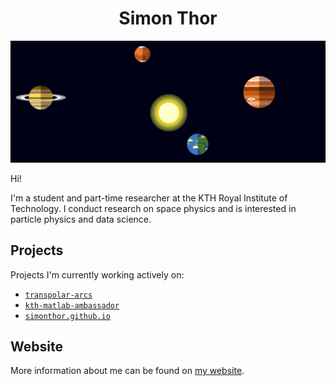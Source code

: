 <h1 align=center> Simon Thor </h1>

[![Website banner](https://github.com/simonthor/simonthor/blob/master/planets.png)](https://simonthor.github.io)

Hi!

I'm a student and part-time researcher at the KTH Royal Institute of Technology. I conduct research on space physics and is interested in particle physics and data science.

## Projects
Projects I'm currently working actively on: 
- [`transpolar-arcs`](https://github.com/simonthor/transpolar-arcs)
- [`kth-matlab-ambassador`](https://github.com/simonthor/kth-matlab-ambassador)
- [`simonthor.github.io`](https://github.com/simonthor/simonthor.github.io)

## Website
More information about me can be found on [my website](https://simonthor.github.io).
